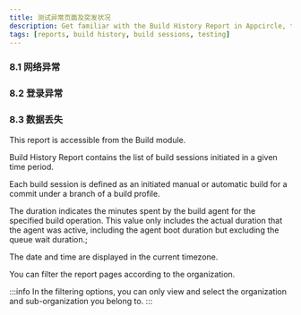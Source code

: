 ```yaml
---
title: 测试异常页面及突发状况
description: Get familiar with the Build History Report in Appcircle, tracking build sessions initiated over a specific time period.
tags: [reports, build history, build sessions, testing]
---
```


### 8.1 网络异常

### 8.2 登录异常

### 8.3 数据丢失

This report is accessible from the Build module.

Build History Report contains the list of build sessions initiated in a given time period.

Each build session is defined as an initiated manual or automatic build for a commit under a branch of a build profile.

The duration indicates the minutes spent by the build agent for the specified build operation. This value only includes the actual duration that the agent was active, including the agent boot duration but excluding the queue wait duration.;

The date and time are displayed in the current timezone.

You can filter the report pages according to the organization.

:::info
In the filtering options, you can only view and select the organization and sub-organization you belong to.
:::

<Screenshot url='https://cdn.appcircle.io/docs/assets/build-history-new.png' />
